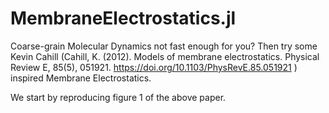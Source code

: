 # MembraneElectrostatics.jl

Coarse-grain Molecular Dynamics not fast enough for you? Then try some Kevin
Cahill (Cahill, K. (2012). Models of membrane electrostatics. Physical Review
E, 85(5), 051921. https://doi.org/10.1103/PhysRevE.85.051921 ) inspired
Membrane Electrostatics.

We start by reproducing figure 1 of the above paper. 

